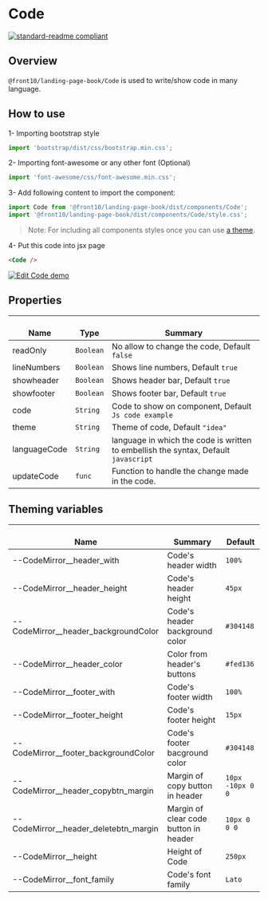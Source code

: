 # Code

[![standard-readme compliant](https://img.shields.io/badge/standard--readme-OK-green.svg?style=flat-square)](https://github.com/RichardLitt/standard-readme)

## Overview

`@front10/landing-page-book/Code` is used to write/show code in many language.

## How to use

1- Importing bootstrap style

```js
import 'bootstrap/dist/css/bootstrap.min.css';
```

2- Importing font-awesome or any other font (Optional)

```js
import 'font-awesome/css/font-awesome.min.css';
```

3- Add following content to import the component:

```js
import Code from '@front10/landing-page-book/dist/components/Code';
import '@front10/landing-page-book/dist/components/Code/style.css';
```

> Note: For including all components styles once you can use [a theme](https://github.com/front10/landing-page-book/wiki/Theming).

4- Put this code into jsx page

```html
<Code />
```

<a target="_blank" href="https://codesandbox.io/s/pmjvk5wl27">
  <img alt="Edit Code demo" src="https://codesandbox.io/static/img/play-codesandbox.svg">
</a>

## Properties

| </br>Name    | </br>Type | </br>Summary                                                                        |
| ------------ | --------- | ----------------------------------------------------------------------------------- |
| readOnly     | `Boolean` | No allow to change the code, Default `false`                                        |
| lineNumbers  | `Boolean` | Shows line numbers, Default `true`                                                  |
| showheader   | `Boolean` | Shows header bar, Default `true`                                                    |
| showfooter   | `Boolean` | Shows footer bar, Default `true`                                                    |
| code         | `String`  | Code to show on component, Default `Js code example`                                |
| theme        | `String`  | Theme of code, Default `"idea"`                                                     |
| languageCode | `String`  | language in which the code is written to embellish the syntax, Default `javascript` |
| updateCode   | `func`    | Function to handle the change made in the code.                                     |

## Theming variables

| </br>Name                               | </br>Summary                          | </br>Default     |
| --------------------------------------- | ------------------------------------- | ---------------- |
| --CodeMirror\_\_header_with             | Code's header width                   | `100%`           |
| --CodeMirror\_\_header_height           | Code's header height                  | `45px`           |
| --CodeMirror\_\_header_backgroundColor  | Code's header background color        | `#304148`        |
| --CodeMirror\_\_header_color            | Color from header's buttons           | `#fed136`        |
| --CodeMirror\_\_footer_with             | Code's footer width                   | `100%`           |
| --CodeMirror\_\_footer_height           | Code's footer height                  | `15px`           |
| --CodeMirror\_\_footer_backgroundColor  | Code's footer bacground color         | `#304148`        |
| --CodeMirror\_\_header_copybtn_margin   | Margin of copy button in header       | `10px -10px 0 0` |
| --CodeMirror\_\_header_deletebtn_margin | Margin of clear code button in header | `10px 0 0 0`     |
| --CodeMirror\_\_height                  | Height of Code                        | `250px`          |
| --CodeMirror\_\_font_family             | Code's font family                    | `Lato`           |
